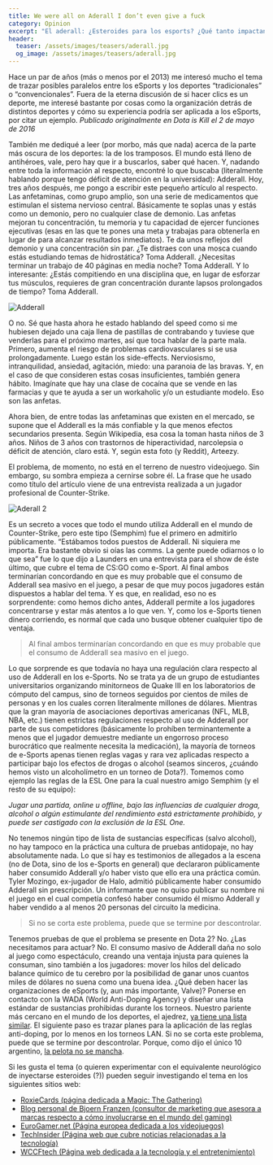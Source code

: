 ```yaml
---
title: We were all on Aderall I don’t even give a fuck
category: Opinion
excerpt: "El aderall: ¿Esteroides para los esports? ¿Qué tanto impactan la performance? ¿Qué tan común es su uso?"
header:
  teaser: /assets/images/teasers/aderall.jpg
  og_image: /assets/images/teasers/aderall.jpg
---
```

Hace un par de años (más o menos por el 2013) me interesó mucho el tema de trazar posibles paralelos entre los eSports y los deportes “tradicionales” o “convencionales”. Fuera de la eterna discusión de si hacer clics es un deporte, me interesé bastante por cosas como la organización detrás de distintos deportes y cómo su experiencia podría ser aplicada a los eSports, por citar un ejemplo. _Publicado originalmente en Dota is Kill el 2 de mayo de 2016_

También me dediqué a leer (por morbo, más que nada) acerca de la parte más oscura de los deportes: la de los tramposos. El mundo está lleno de antihéroes, vale, pero hay que ir a buscarlos, saber qué hacen. Y, nadando entre toda la información al respecto, encontré lo que buscaba (literalmente hablando porque tengo déficit de atención en la universidad): Adderall. Hoy, tres años después, me pongo a escribir este pequeño artículo al respecto. Las anfetaminas, como grupo amplio, son una serie de medicamentos que estimulan el sistema nervioso central. Básicamente te soplas unas y estás como un demonio, pero no cualquier clase de demonio. Las anfetas mejoran tu concentración, tu memoria y tu capacidad de ejercer funciones ejecutivas (esas en las que te pones una meta y trabajas para obtenerla en lugar de para alcanzar resultados inmediatos). Te da unos reflejos del demonio y una concentración sin par. ¿Te distraes con una mosca cuando estás estudiando temas de hidrostática? Toma Adderall. ¿Necesitas terminar un trabajo de 40 páginas en media noche? Toma Adderall. Y lo interesante: ¿Estás compitiendo en una disciplina que, en lugar de esforzar tus músculos, requieres de gran concentración durante lapsos prolongados de tiempo? Toma Adderall.

<img src="{{ site.url }}{{ site.baseurl }}/assets/images/posts/adderall.jpg" alt="Adderall">

O no. Sé que hasta ahora he estado hablando del speed como si me hubiesen dejado una caja llena de pastillas de contrabando y tuviese que venderlas para el próximo martes, así que toca hablar de la parte mala. Primero, aumenta el riesgo de problemas cardiovasculares si se usa prolongadamente. Luego están los side-effects. Nerviosismo, intranquilidad, ansiedad, agitación, miedo: una paranoia de las bravas. Y, en el caso de que consideren estas cosas insuficientes, también genera hábito. Imagínate que hay una clase de cocaína que se vende en las farmacias y que te ayuda a ser un workaholic y/o un estudiante modelo. Eso son las anfetas.

Ahora bien, de entre todas las anfetaminas que existen en el mercado, se supone que el Adderall es la más confiable y la que menos efectos secundarios presenta. Según Wikipedia, esa cosa la toman hasta niños de 3 años. Niños de 3 años con trastornos de hiperactividad, narcolepsia o déficit de atención, claro está. Y, según esta foto (y Reddit), Arteezy.

El problema, de momento, no está en el terreno de nuestro videojuego. Sin embargo, su sombra empieza a cernirse sobre él. La frase que he usado como título del artículo viene de una entrevista realizada a un jugador profesional de Counter-Strike.

<img src="{{ site.url }}{{ site.baseurl }}/assets/images/posts/adderallpills.jpg" alt="Aderall 2">

Es un secreto a voces que todo el mundo utiliza Adderall en el mundo de Counter-Strike, pero este tipo (Semphim) fue el primero en admitirlo públicamente. “Estábamos todos puestos de Adderall. Ni siquiera me importa. Era bastante obvio si oías las comms. La gente puede odiarnos o lo que sea” fue lo que dijo a Launders en una entrevista para el show de éste último, que cubre el tema de CS:GO como e-Sport. Al final ambos terminarían concordando en que es muy probable que el consumo de Adderall sea masivo en el juego, a pesar de que muy pocos jugadores están dispuestos a hablar del tema. Y es que, en realidad, eso no es sorprendente: como hemos dicho antes, Adderall permite a los jugadores concentrarse y estar más atentos a lo que ven. Y, como los e-Sports tienen dinero corriendo, es normal que cada uno busque obtener cualquier tipo de ventaja.

> Al final ambos terminarían concordando en que es muy probable que el consumo de Adderall sea masivo en el juego.

Lo que sorprende es que todavía no haya una regulación clara respecto al uso de Adderall en los e-Sports. No se trata ya de un grupo de estudiantes universitarios organizando minitorneos de Quake III en los laboratorios de cómputo del campus, sino de torneos seguidos por cientos de miles de personas y en los cuales corren literalmente millones de dólares. Mientras que la gran mayoría de asociaciones deportivas americanas (NFL, MLB, NBA, etc.) tienen estrictas regulaciones respecto al uso de Adderall por parte de sus competidores (básicamente lo prohíben terminantemente a menos que el jugador demuestre mediante un engorroso proceso burocrático que realmente necesita la medicación), la mayoría de torneos de e-Sports apenas tienen reglas vagas y rara vez aplicadas respecto a participar bajo los efectos de drogas o alcohol (seamos sinceros, ¿cuándo hemos visto un alcoholímetro en un torneo de Dota?). Tomemos como ejemplo las reglas de la ESL One para la cual nuestro amigo Semphim (y el resto de su equipo):

_Jugar una partida, online u offline, bajo las influencias de cualquier droga, alcohol o algún estimulante del rendimiento está estrictamente prohibido, y puede ser castigado con la exclusión de la ESL One._

No tenemos ningún tipo de lista de sustancias específicas (salvo alcohol), no hay tampoco en la práctica una cultura de pruebas antidopaje, no hay absolutamente nada. Lo que sí hay es testimonios de allegados a la escena (no de Dota, sino de los e-Sports en general) que declararon públicamente haber consumido Adderall y/o haber visto que ello era una práctica común. Tyler Mozingo, ex-jugador de Halo, admitió públicamente haber consumido Adderall sin prescripción. Un informante que no quiso publicar su nombre ni el juego en el cual competía confesó haber consumido él mismo Adderall y haber vendido a al menos 20 personas del circuito la medicina.

> Si no se corta este problema, puede que se termine por descontrolar.

Tenemos pruebas de que el problema se presente en Dota 2? No. ¿Las necesitamos para actuar? No. El consumo masivo de Adderall daña no solo al juego como espectáculo, creando una ventaja injusta para quienes la consuman, sino también a los jugadores: mover los hilos del delicado balance químico de tu cerebro por la posibilidad de ganar unos cuantos miles de dólares no suena como una buena idea. ¿Qué deben hacer las organizaciones de eSports (y, aun más importante, Valve)? Ponerse en contacto con la WADA (World Anti-Doping Agency) y diseñar una lista estándar de sustancias prohibidas durante los torneos. Nuestro pariente más cercano en el mundo de los deportes, el ajedrez, [ya tiene una lista similar](https://www.fide.com/component/content/article/1-fide-news/7189-chess-wada-anti-doping-policy-nutrition-and-health.html). El siguiente paso es trazar planes para la aplicación de las reglas anti-doping, por lo menos en los torneos LAN. Si no se corta este problema, puede que se termine por descontrolar. Porque, como dijo el único 10 argentino, [la pelota no se mancha](https://www.youtube.com/watch?v=Q8RvuFyDMog).

Si les gusta el tema (o quieren experimentar con el equivalente neurológico de inyectarse esteroides (?)) pueden seguir investigando el tema en los siguientes sitios web:

* [RoxieCards (página dedicada a Magic: The Gathering)](http://roxiecards.com/15-milligrams-of-play-skill/)
* [Blog personal de Bjoern Franzen (consultor de marketing que asesora a marcas respecto a cómo involucrarse en el mundo del gaming)](https://bjoernfranzen.com/doping-in-esports-the-almost-invisible-elephant-in-the-room/)
* [EuroGamer.net (Página europea dedicada a los videojuegos)](https://www.eurogamer.net/articles/2015-04-08-winners-might-use-drugs)
* [TechInsider (Página web que cubre noticias relacionadas a la tecnología)](https://www.businessinsider.com/how-adderall-is-used-in-esports-2015-7)
* [WCCFtech (Página web dedicada a la tecnología y el entretenimiento)](https://wccftech.com/performance-enhancing-drugs-esports-yeah-issue/)